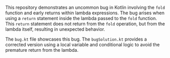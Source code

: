 This repository demonstrates an uncommon bug in Kotlin involving the `fold` function and early returns within lambda expressions.  The bug arises when using a `return` statement inside the lambda passed to the `fold` function. This `return` statement does not return from the `fold` operation, but from the lambda itself, resulting in unexpected behavior.

The `bug.kt` file showcases this bug. The `bugSolution.kt` provides a corrected version using a local variable and conditional logic to avoid the premature return from the lambda.